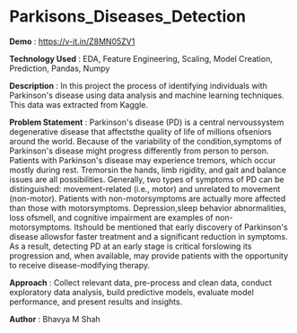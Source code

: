 # Parkisons_Diseases_Detection

**Demo** :  https://v-it.in/Z8MN05ZV1

**Technology Used** : EDA, Feature Engineering, Scaling, Model Creation, Prediction, Pandas, Numpy


**Description** : In this project the process of identifying individuals with Parkinson's disease using data analysis and machine learning techniques. This data was extracted from Kaggle.

**Problem Statement** : Parkinson's disease (PD) is a central nervoussystem degenerative disease that affectsthe quality of life
of millions ofseniors around the world. Because of the variability of the condition,symptoms of Parkinson's disease might
progress differently from person to person. Patients with Parkinson's disease may experience tremors, which occur mostly
during rest. Tremorsin the hands, limb rigidity, and gait and balance issues are all possibilities. Generally, two types of
symptoms of PD can be distinguished: movement-related (i.e., motor) and unrelated to movement (non-motor). Patients
with non-motorsymptoms are actually more affected than those with motorsymptoms. Depression,sleep behavior
abnormalities, loss ofsmell, and cognitive impairment are examples of non-motorsymptoms. Itshould be mentioned that
early discovery of Parkinson's disease allowsfor faster treatment and a significant reduction in symptoms. As a result,
detecting PD at an early stage is critical forslowing its progression and, when available, may provide patients with the
opportunity to receive disease-modifying therapy.


**Approach** : Collect relevant data, pre-process and clean data, conduct exploratory data analysis, build predictive models,
evaluate model performance, and present results and insights.


**Author** : Bhavya M Shah
